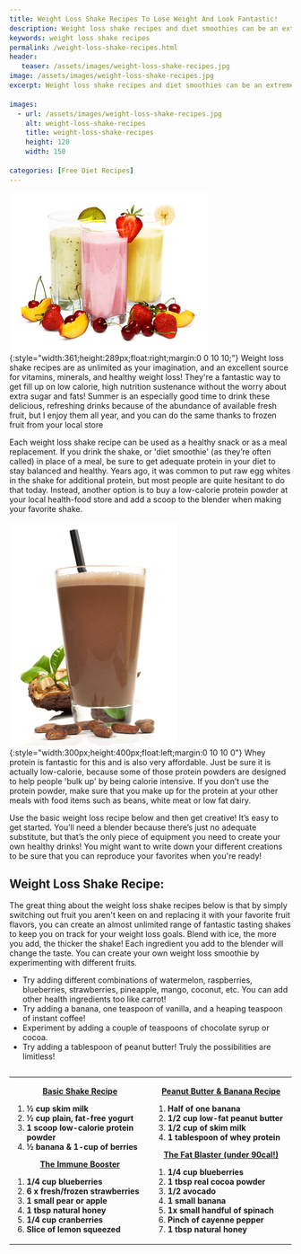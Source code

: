 ```yaml
---
title: Weight Loss Shake Recipes To Lose Weight And Look Fantastic!
description: Weight loss shake recipes and diet smoothies can be an extremely effective and healthy way to lose weight fast! They're also great for a quick snack so try these recipes today!
keywords: weight loss shake recipes
permalink: /weight-loss-shake-recipes.html
header:
   teaser: /assets/images/weight-loss-shake-recipes.jpg
image: /assets/images/weight-loss-shake-recipes.jpg
excerpt: Weight loss shake recipes and diet smoothies can be an extremely effective and healthy way to lose weight fast! They're also great for a quick snack so try these recipes today!

images:
  - url: /assets/images/weight-loss-shake-recipes.jpg
    alt: weight-loss-shake-recipes
    title: weight-loss-shake-recipes
    height: 120
    width: 150

categories: [Free Diet Recipes]
---
```


![weight loss shake recipes to help get in shape](/assets/images/weight-loss-shake-recipes.jpg){:style="width:361;height:289px;float:right;margin:0 0 10 10;"}
Weight loss shake recipes are as unlimited as your imagination, and an excellent source for vitamins, minerals, and healthy weight loss! They're a fantastic way to get fill up on low calorie, high nutrition sustenance without the worry about extra sugar and fats! Summer is an especially good time to drink these delicious, refreshing drinks because of the abundance of available fresh fruit, but I enjoy them all year, and you can do the same thanks to frozen fruit from your local store

Each weight loss shake recipe can be used as a healthy snack or as a meal replacement. If you drink the shake, or 'diet smoothie' (as they’re often called) in place of a meal, be sure to get adequate protein in your diet to stay balanced and healthy. Years ago, it was common to put raw egg whites in the shake for additional protein, but most people are quite hesitant to do that today. Instead, another option is to buy a low-calorie protein powder at your local health-food store and add a scoop to the blender when making your favorite shake.

![A weight loss shake is a great snack](/assets/images/weight-loss-shakes.jpg){:style="width:300px;height:400px;float:left;margin:0 10 10 0"}
Whey protein is fantastic for this and is also very affordable. Just be sure it is actually low-calorie, because some of those protein powders are designed to help people 'bulk up' by being calorie intensive. If you don’t use the protein powder, make sure that you make up for the protein at your other meals with food items such as beans, white meat or low fat dairy.

Use the basic weight loss recipe below and then get creative! It’s easy to get started. You’ll need a blender because there’s just no adequate substitute, but that’s the only piece of equipment you need to create your own healthy drinks! You might want to write down your different creations to be sure that you can reproduce your favorites when you're ready!

## Weight Loss Shake Recipe:
The great thing about the weight loss shake recipes below is that by simply switching out fruit you aren't keen on and replacing it with your favorite fruit flavors, you can create an almost unlimited range of fantastic tasting shakes to keep you on track for your weight loss goals. Blend with ice, the more you add, the thicker the shake! Each ingredient you add to the blender will change the taste. You can create your own weight loss smoothie by experimenting with different fruits.

* Try adding different combinations of watermelon, raspberries, blueberries, strawberries, pineapple, mango, coconut, etc. You can add other health ingredients too like carrot!
* Try adding a banana, one teaspoon of vanilla, and a heaping teaspoon of instant coffee!  
* Experiment by adding a couple of teaspoons of chocolate syrup or cocoa. 
* Try adding a tablespoon of peanut butter! Truly the possibilities are limitless!

<div style="overflow-x: auto;">
    <table class="columns_block grid_block" border="0" style="width: 100%;">
        <tbody>
            <tr>
                <td class="column_0" style="width: 50%;vertical-align:top;">
                    <p style="text-align: center;"><u><b>Basic Shake Recipe</b></u><br></p>
                    <ol>
                        <li><b>½ cup skim milk</b></li>
                        <li><b>½ cup plain, fat-free yogurt</b></li>
                        <li><b>1 scoop low-calorie protein powder<br></b></li>
                        <li><b>½ banana &amp; 1-cup of berries</b></li>
                    </ol>
                    <p style="text-align: center;"><u><b>The Immune Booster</b></u><br></p>
                    <ol>
                        <li><b>1/4 cup blueberries</b></li>
                        <li><b>6 x fresh/frozen strawberries<br></b></li>
                        <li><b>1 small pear or apple<br></b></li>
                        <li><b>1 tbsp natural honey</b></li>
                        <li><b>1/4 cup cranberries</b></li>
                        <li><b>Slice of lemon squeezed<br></b></li>
                    </ol>
                </td>
                <td class="column_1" style="width: 50%;vertical-align:top;">
                    <p style="text-align: center;"><u><b>Peanut Butter &amp; Banana Recipe</b></u><br></p>
                    <ol>
                        <li><b>Half of one banana</b></li>
                        <li><b>1/2 cup low-fat peanut butter</b></li>
                        <li><b>1/2 cup of skim milk</b></li>
                        <li><b>1 tablespoon of whey protein</b><br></li>
                    </ol>
                    <p style="text-align: center;"><u><b>The Fat Blaster (under 90cal!)</b></u></p>
                    <ol>
                        <li><b>1/4 cup blueberries</b></li>
                        <li><b>1 tbsp real cocoa powder</b><br></li>
                        <li><b>1/2 avocado</b></li>
                        <li><b>1 small banana</b></li>
                        <li><b>1x small handful of spinach</b><br></li>
                        <li><b>Pinch of cayenne pepper</b><br></li>
                        <li><b>1 tbsp natural honey</b></li>
                    </ol>
                </td>
            </tr>
        </tbody>
    </table>
</div>